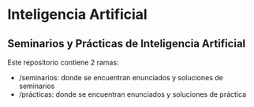 # Inteligencia Artificial
## Seminarios y Prácticas de Inteligencia Artificial
Este repositorio contiene 2 ramas:
- /seminarios: donde se encuentran enunciados y soluciones de seminarios
- /prácticas: donde se encuentran enunciados y soluciones de práctica
